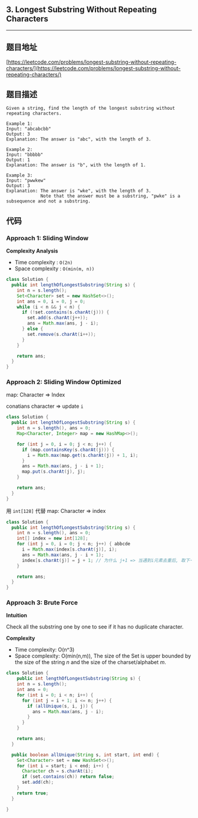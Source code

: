 ## 3. Longest Substring Without Repeating Characters

----
## 题目地址

[https://leetcode.com/problems/longest-substring-without-repeating-characters/](https://leetcode.com/problems/longest-substring-without-repeating-characters/)

## 题目描述

```text
Given a string, find the length of the longest substring without repeating characters.

Example 1:
Input: "abcabcbb"
Output: 3 
Explanation: The answer is "abc", with the length of 3. 

Example 2:
Input: "bbbbb"
Output: 1
Explanation: The answer is "b", with the length of 1.

Example 3:
Input: "pwwkew"
Output: 3
Explanation: The answer is "wke", with the length of 3. 
             Note that the answer must be a substring, "pwke" is a subsequence and not a substring.
```

## 代码


### Approach 1: Sliding Window

**Complexity Analysis**

* Time complexity : `O(2n)`
* Space complexity : `O(min(m, n))`

```java
class Solution {
  public int lengthOfLongestSubstring(String s) {
    int n = s.length();
    Set<Character> set = new HashSet<>();
    int ans = 0, i = 0, j = 0;
    while (i < n && j < n) {
      if (!set.contains(s.charAt(j))) {
        set.add(s.charAt(j++));
        ans = Math.max(ans, j - i);
      } else {
        set.remove(s.charAt(i++));
      }
    }

    return ans;
  }
}
```

### Approach 2: Sliding Window Optimized

map: Character => Index

conatians character => update `i`

```java
class Solution {
  public int lengthOfLongestSubstring(String s) {
    int n = s.length(), ans = 0;
    Map<Character, Integer> map = new HashMap<>();

    for (int j = 0, i = 0; j < n; j++) {
      if (map.containsKey(s.charAt(j))) {
        i = Math.max(map.get(s.charAt(j)) + 1, i);
      }
      ans = Math.max(ans, j - i + 1);
      map.put(s.charAt(j), j); 
    }

    return ans;
  }
}
```
用 `int[128]` 代替 map: Character => index
```java
class Solution {
  public int lengthOfLongestSubstring(String s) {
    int n = s.length(), ans = 0;
    int[] index = new int[128];
    for (int j = 0, i = 0; j < n; j++) { abbcde
      i = Math.max(index[s.charAt(j)], i);
      ans = Math.max(ans, j - i + 1);
      index[s.charAt(j)] = j + 1; // 为什么 j+1 => 当遇到i元素去重后, 取下一位
    }

    return ans;
  }
}
```


### Approach 3: Brute Force

**Intuition**

Check all the substring one by one to see if it has no duplicate character.

**Complexity**

* Time complexity: O\(n^3\)
* Space complexity: O\(min\(n,m\)\), The size of the Set is upper bounded by the size of the string _n_ and the size of the charset/alphabet _m_.

```java
class Solution {
    public int lengthOfLongestSubstring(String s) {
    int n = s.length();
    int ans = 0;
    for (int i = 0; i < n; i++) {
      for (int j = i + 1; i <= n; j++) {
        if (allUnique(s, i, j)) {
          ans = Math.max(ans, j - i);
        }
      }
    }

    return ans;
  }

  public boolean allUnique(String s, int start, int end) {
    Set<Character> set = new HashSet<>();
    for (int i = start; i < end; i++) {
      Character ch = s.charAt(i);
      if (set.contains(ch)) return false;
      set.add(ch);
    }
    return true;
  }

}
```

